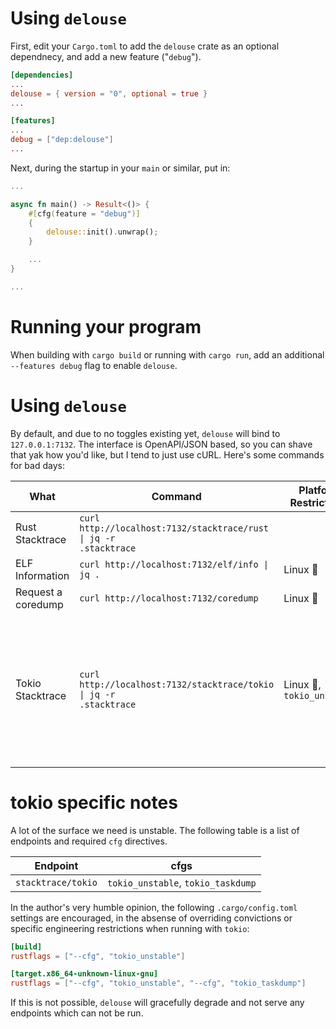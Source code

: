 # Using `delouse`

First, edit your `Cargo.toml` to add the `delouse` crate as an optional
dependnecy, and add a new feature ("`debug`").

```toml
[dependencies]
...
delouse = { version = "0", optional = true }
...

[features]
...
debug = ["dep:delouse"]
...
```

Next, during the startup in your `main` or similar, put in:

```rust
...

async fn main() -> Result<()> {
    #[cfg(feature = "debug")]
    {
        delouse::init().unwrap();
    }

    ...
}

...
```

# Running your program

When building with `cargo build` or running with `cargo run`, add an additional
`--features debug` flag to enable `delouse`.

# Using `delouse`

By default, and due to no toggles existing yet, `delouse` will bind to
`127.0.0.1:7132`. The interface is OpenAPI/JSON based, so you can shave
that yak how you'd like, but I tend to just use cURL. Here's some commands
for bad days:


| What | Command | Platform Restrictions | Notes |
| - | - | - | - |
| Rust Stacktrace    | <code>curl http://localhost:7132/stacktrace/rust &#124; jq -r .stacktrace</code>  | | |
| ELF Information    | <code>curl http://localhost:7132/elf/info &#124; jq .</code>                      | Linux 🐧 | |
| Request a coredump | <code>curl http://localhost:7132/coredump</code>                                  | Linux 🐧 | Process will exit |
| Tokio Stacktrace   | <code>curl http://localhost:7132/stacktrace/tokio &#124; jq -r .stacktrace</code> | Linux 🐧, `tokio_unstable` | This endpoint is *very* flaky. If this locks up `tokio`'s runtime, this will panic the process with the stacktrace. |

# tokio specific notes

A lot of the surface we need is unstable. The following table is a list
of endpoints and required `cfg` directives.

| Endpoint | cfgs |
| - | - |
| `stacktrace/tokio` | `tokio_unstable`, `tokio_taskdump` |

In the author's very humble opinion, the following `.cargo/config.toml`
settings are encouraged, in the absense of overriding convictions or
specific engineering restrictions when running with `tokio`:

```toml
[build]
rustflags = ["--cfg", "tokio_unstable"]

[target.x86_64-unknown-linux-gnu]
rustflags = ["--cfg", "tokio_unstable", "--cfg", "tokio_taskdump"]
```

If this is not possible, `delouse` will gracefully degrade and not
serve any endpoints which can not be run.
